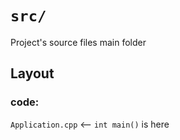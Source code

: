 # `src/`

Project's source files main folder

## Layout

### code:

`Application.cpp` <-- `int main()` is here
